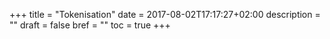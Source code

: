 +++
title = "Tokenisation"
date = 2017-08-02T17:17:27+02:00
description = ""
draft = false
bref = ""
toc = true
+++

